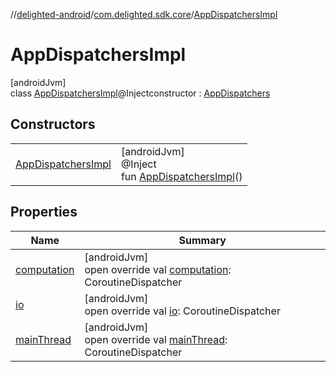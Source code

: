 //[delighted-android](../../../index.md)/[com.delighted.sdk.core](../index.md)/[AppDispatchersImpl](index.md)

# AppDispatchersImpl

[androidJvm]\
class [AppDispatchersImpl](index.md)@Injectconstructor : [AppDispatchers](../../com.delighted.sdk/-app-dispatchers/index.md)

## Constructors

| | |
|---|---|
| [AppDispatchersImpl](-app-dispatchers-impl.md) | [androidJvm]<br>@Inject<br>fun [AppDispatchersImpl](-app-dispatchers-impl.md)() |

## Properties

| Name | Summary |
|---|---|
| [computation](computation.md) | [androidJvm]<br>open override val [computation](computation.md): CoroutineDispatcher |
| [io](io.md) | [androidJvm]<br>open override val [io](io.md): CoroutineDispatcher |
| [mainThread](main-thread.md) | [androidJvm]<br>open override val [mainThread](main-thread.md): CoroutineDispatcher |
